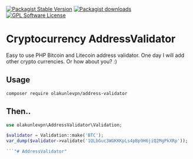 [![Packagist Stable Version](https://img.shields.io/packagist/v/olakunlevpn/address-validator.svg?style=flat-square&label=stable)](https://packagist.org/packages/olakunlevpn/address-validator)
[![Packagist downloads](https://img.shields.io/packagist/dt/olakunlevpn/address-validator.svg?style=flat-square)](https://packagist.org/packages/olakunlevpn/address-validator)
[![GPL Software License](https://img.shields.io/badge/license-GPL-blue.svg?style=flat-square)](LICENSE.md)



# Cryptocurrency AddressValidator

Easy to use PHP Bitcoin and Litecoin address validator.
One day I will add other crypto currencies. Or how about you? :)

## Usage

```
composer require olakunlevpn/address-validator

```

## Then.. 

```php
use olakunlevpn\AddressValidator\Validation;

$validator = Validation::make('BTC');
var_dump($validator->validate('1QLbGuc3WGKKKpLs4pBp9H6jiQ2MgPkXRp'));

```"# AddressValidator" 
